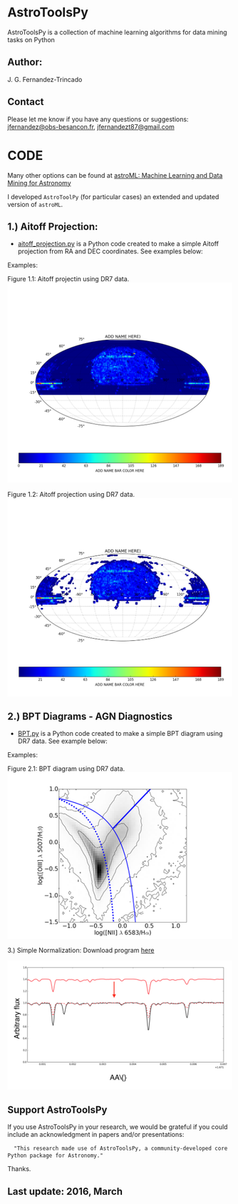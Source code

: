 AstroToolsPy
===

AstroToolsPy is a collection of machine learning algorithms for data mining tasks on Python 

Author:
---
J. G. Fernandez-Trincado

Contact
---

Please let me know if you have any questions or suggestions: jfernandez@obs-besancon.fr, jfernandezt87@gmail.com


CODE
==

Many other options can be found at [astroML: Machine Learning and Data Mining for Astronomy ](http://www.astroml.org "astroML")

I developed `AstroToolPy` (for particular cases) an extended and updated version of `astroML`.


1.) Aitoff Projection: 
---

* [aitoff_projection.py](https://github.com/Fernandez-Trincado/AstroToolsPy/blob/master/aitoff_projection.py) is a Python code created to make a simple Aitoff projection from RA and DEC coordinates. See examples below:

Examples:

Figure 1.1: Aitoff projectin using DR7 data. 
![Figure1](https://github.com/Fernandez-Trincado/AstroToolsPy/blob/master/Figures/Figure1.png)

Figure 1.2: Aitoff projection using DR7 data. 
![Figure2](https://github.com/Fernandez-Trincado/AstroToolsPy/blob/master/Figures/Figure2.png)


2.) BPT Diagrams - AGN Diagnostics
---

* [BPT.py](https://github.com/Fernandez-Trincado/AstroToolsPy/blob/master/BPT.py) is a Python code created to make a simple BPT diagram using DR7 data. See example below:

Examples:

Figure 2.1: BPT diagram using DR7 data. 
![Figure3](https://github.com/Fernandez-Trincado/AstroToolsPy/blob/master/Figures/BPT_DIAGRAM.png)

3.) Simple Normalization: Download program [here](https://github.com/Fernandez-Trincado/AstroToolsPy/blob/master/Normalization.py)

![Figure4](https://github.com/Fernandez-Trincado/AstroToolsPy/blob/master/Figures/Example_Normalization.png)


Support AstroToolsPy
--

If you use AstroToolsPy in your research, we would be grateful if you could include an acknowledgment in papers and/or presentations:

      "This research made use of AstroToolsPy, a community-developed core Python package for Astronomy."

Thanks.

Last update: 2016, March
--

